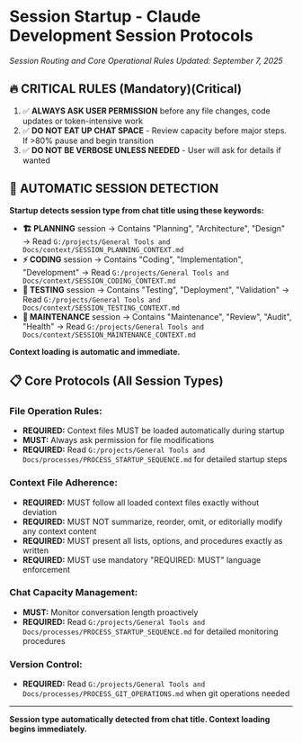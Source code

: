 # Session Startup - Claude Development Session Protocols
*Session Routing and Core Operational Rules*
*Updated: September 7, 2025*

## 🔥 **CRITICAL RULES** (Mandatory)(Critical)
1. ✅ **ALWAYS ASK USER PERMISSION** before any file changes, code updates or token-intensive work
2. ✅ **DO NOT EAT UP CHAT SPACE** - Review capacity before major steps. If >80% pause and begin transition
3. ✅ **DO NOT BE VERBOSE UNLESS NEEDED** - User will ask for details if wanted

## 🎯 **AUTOMATIC SESSION DETECTION**

**Startup detects session type from chat title using these keywords:**
- **🏗️ PLANNING** session → Contains "Planning", "Architecture", "Design" → Read `G:/projects/General Tools and Docs/context/SESSION_PLANNING_CONTEXT.md`
- **⚡ CODING** session → Contains "Coding", "Implementation", "Development" → Read `G:/projects/General Tools and Docs/context/SESSION_CODING_CONTEXT.md`
- **🧪 TESTING** session → Contains "Testing", "Deployment", "Validation" → Read `G:/projects/General Tools and Docs/context/SESSION_TESTING_CONTEXT.md`
- **🔧 MAINTENANCE** session → Contains "Maintenance", "Review", "Audit", "Health" → Read `G:/projects/General Tools and Docs/context/SESSION_MAINTENANCE_CONTEXT.md`

**Context loading is automatic and immediate.**

## 📋 **Core Protocols** (All Session Types)

### **File Operation Rules:**
- **REQUIRED:** Context files MUST be loaded automatically during startup
- **MUST:** Always ask permission for file modifications
- **REQUIRED:** Read `G:/projects/General Tools and Docs/processes/PROCESS_STARTUP_SEQUENCE.md` for detailed startup steps

### **Context File Adherence:**
- **REQUIRED:** MUST follow all loaded context files exactly without deviation
- **REQUIRED:** MUST NOT summarize, reorder, omit, or editorially modify any context content
- **REQUIRED:** MUST present all lists, options, and procedures exactly as written
- **REQUIRED:** MUST use mandatory "REQUIRED: MUST" language enforcement

### **Chat Capacity Management:**
- **MUST:** Monitor conversation length proactively
- **REQUIRED:** Read `G:/projects/General Tools and Docs/processes/PROCESS_STARTUP_SEQUENCE.md` for detailed monitoring procedures

### **Version Control:**
- **REQUIRED:** Read `G:/projects/General Tools and Docs/processes/PROCESS_GIT_OPERATIONS.md` when git operations needed

---

**Session type automatically detected from chat title. Context loading begins immediately.**